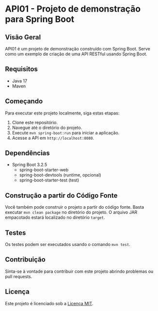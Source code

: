 # API01 - Projeto de demonstração para Spring Boot

## Visão Geral
API01 é um projeto de demonstração construído com Spring Boot. Serve como um exemplo de criação de uma API RESTful usando Spring Boot.

## Requisitos
- Java 17
- Maven

## Começando
Para executar este projeto localmente, siga estas etapas:

1. Clone este repositório.
2. Navegue até o diretório do projeto.
3. Execute `mvn spring-boot:run` para iniciar a aplicação.
4. Acesse a API em `http://localhost:8080`.

## Dependências
- Spring Boot 3.2.5
  - spring-boot-starter-web
  - spring-boot-devtools (runtime, opcional)
  - spring-boot-starter-test (test)

## Construção a partir do Código Fonte
Você também pode construir o projeto a partir do código fonte. Basta executar `mvn clean package` no diretório do projeto. O arquivo JAR empacotado estará localizado no diretório `target`.

## Testes
Os testes podem ser executados usando o comando `mvn test`.

## Contribuição
Sinta-se à vontade para contribuir com este projeto abrindo problemas ou pull requests.

## Licença
Este projeto é licenciado sob a [Licença MIT](LICENSE).
